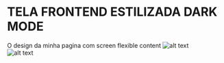 # TELA FRONTEND ESTILIZADA DARK MODE

O design da minha pagina com screen flexible content ![alt text](/page.png) <br> ![alt text](img/screen.png) 
